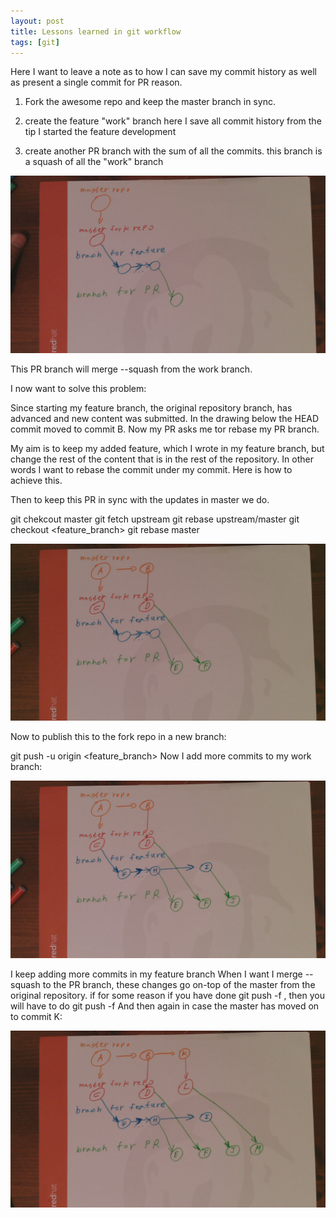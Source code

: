```yaml
---
layout: post
title: Lessons learned in git workflow
tags: [git]
---
```


Here I want to leave a note as to how I can save my commit history as well as present a single commit for PR reason.

1. Fork the awesome repo and keep the master branch in sync.

2. create the feature "work" branch here I save all commit history from the tip I started the feature development

3. create another PR branch with the sum of all the commits. this branch is a squash of all the "work" branch

 ![initial](/assets/posts/git_workflow/initial_git_state.jpg)

This PR branch will merge --squash from the work branch.

I now want to solve this problem:

Since starting my feature branch, the original repository branch, has advanced and new content was submitted. In the drawing below the HEAD commit moved to commit B. Now my PR asks me tor rebase my PR branch.

My aim is to keep my added feature, which I wrote in my feature branch, but change the rest of the content that is in the rest of the repository. In other words I want to rebase the commit under my commit. Here is how to achieve this.

Then to keep this PR in sync with the updates in master we do.

git chekcout master
git fetch upstream
git rebase upstream/master
git checkout <feature_branch>
git rebase master

![master_advanced](/assets/posts/git_workflow/master_advanced.jpg)

Now to publish this to the fork repo in a new branch:

git push -u origin <feature_branch>
Now I add more commits to my work branch:

![add_local_commit](/assets/posts/git_workflow/adding_local_commit.jpg)

I keep adding more commits in my feature branch
When I want I merge --squash to the PR branch, these changes go on-top of the master from the original repository.
if for some reason if you have done git push -f , then you will have to do git push -f
And then again in case the master has moved on to commit K:

![master_advanced_again](/assets/posts/git_workflow/master_advanced_again.jpg)